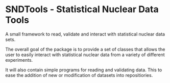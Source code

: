 # SNDTools - Statistical Nuclear Data Tools
A small framework to read, validate and interact with statistical nuclear data sets.

The overall goal of the package is to provide a set of classes that allows the user to easily interact with statistical nuclear data from a variety of different experiments.

It will also contain simple programs for reading and validating data. This to ease the addition of new or modification of datasets into repositiories.

